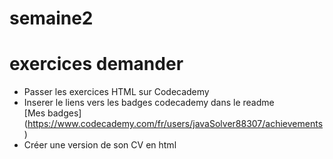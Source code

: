 # semaine2

# exercices demander
* Passer les exercices HTML sur Codecademy
* Inserer le liens vers les badges codecademy dans le readme  
[Mes badges] (https://www.codecademy.com/fr/users/javaSolver88307/achievements)
* Créer une version de son CV en html
